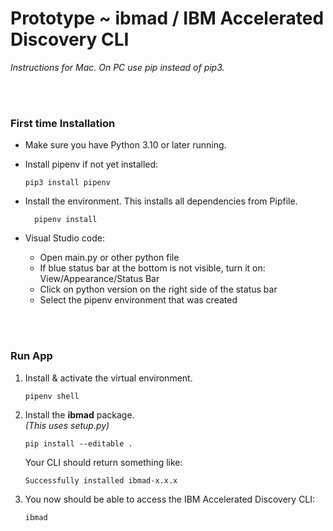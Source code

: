 # Prototype ~ ibmad / IBM Accelerated Discovery CLI

_Instructions for Mac. On PC use pip instead of pip3._

<br><br>

### First time Installation

-   Make sure you have Python 3.10 or later running.
-   Install pipenv if not yet installed:

        pip3 install pipenv

-   Install the environment. This installs all dependencies from Pipfile.

          pipenv install

-   Visual Studio code:
	- Open main.py or other python file
	- If blue status bar at the bottom is not visible, turn it on: View/Appearance/Status Bar
	- Click on python version on the right side of the status bar
	- Select the pipenv environment that was created
    
<br><br>
### Run App

1.  Install & activate the virtual environment.

        pipenv shell

2.  Install the **ibmad** package.<br>
    _(This uses setup.py)_

        pip install --editable .

    Your CLI should return something like:

        Successfully installed ibmad-x.x.x

3.  You now should be able to access the IBM Accelerated Discovery CLI:

        ibmad
